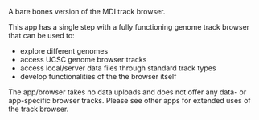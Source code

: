 A bare bones version of the MDI track browser.

This app has a single step with a fully 
functioning genome track browser that can be
used to:
- explore different genomes
- access UCSC genome browser tracks
- access local/server data files through standard track types
- develop functionalities of the the browser itself

The app/browser takes no data uploads and does not
offer any data- or app-specific browser tracks.
Please see other apps for extended uses of the track browser.
